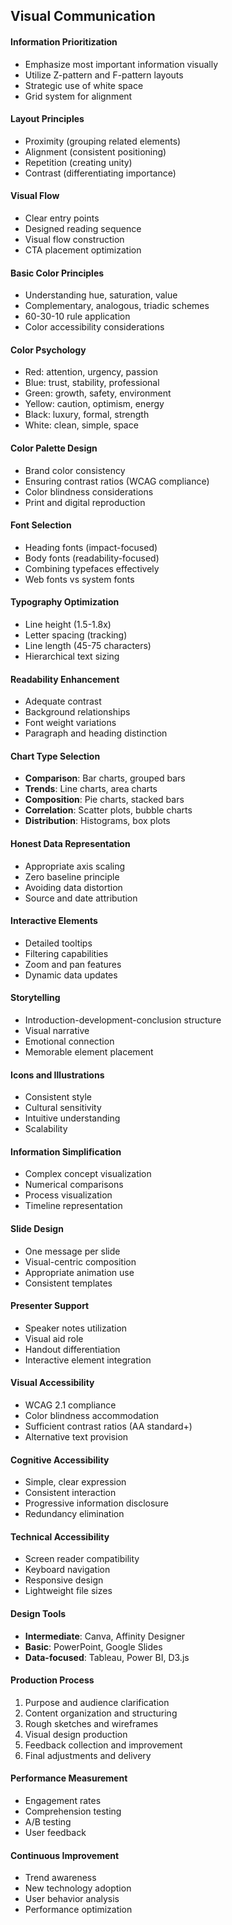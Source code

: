 ## Visual Communication
#### Information Prioritization
- Emphasize most important information visually
- Utilize Z-pattern and F-pattern layouts
- Strategic use of white space
- Grid system for alignment
#### Layout Principles
- Proximity (grouping related elements)
- Alignment (consistent positioning)
- Repetition (creating unity)
- Contrast (differentiating importance)
#### Visual Flow
- Clear entry points
- Designed reading sequence
- Visual flow construction
- CTA placement optimization
#### Basic Color Principles
- Understanding hue, saturation, value
- Complementary, analogous, triadic schemes
- 60-30-10 rule application
- Color accessibility considerations
#### Color Psychology
- Red: attention, urgency, passion
- Blue: trust, stability, professional
- Green: growth, safety, environment
- Yellow: caution, optimism, energy
- Black: luxury, formal, strength
- White: clean, simple, space
#### Color Palette Design
- Brand color consistency
- Ensuring contrast ratios (WCAG compliance)
- Color blindness considerations
- Print and digital reproduction
#### Font Selection
- Heading fonts (impact-focused)
- Body fonts (readability-focused)
- Combining typefaces effectively
- Web fonts vs system fonts
#### Typography Optimization
- Line height (1.5-1.8x)
- Letter spacing (tracking)
- Line length (45-75 characters)
- Hierarchical text sizing
#### Readability Enhancement
- Adequate contrast
- Background relationships
- Font weight variations
- Paragraph and heading distinction
#### Chart Type Selection
- **Comparison**: Bar charts, grouped bars
- **Trends**: Line charts, area charts
- **Composition**: Pie charts, stacked bars
- **Correlation**: Scatter plots, bubble charts
- **Distribution**: Histograms, box plots
#### Honest Data Representation
- Appropriate axis scaling
- Zero baseline principle
- Avoiding data distortion
- Source and date attribution
#### Interactive Elements
- Detailed tooltips
- Filtering capabilities
- Zoom and pan features
- Dynamic data updates
#### Storytelling
- Introduction-development-conclusion structure
- Visual narrative
- Emotional connection
- Memorable element placement
#### Icons and Illustrations
- Consistent style
- Cultural sensitivity
- Intuitive understanding
- Scalability
#### Information Simplification
- Complex concept visualization
- Numerical comparisons
- Process visualization
- Timeline representation
#### Slide Design
- One message per slide
- Visual-centric composition
- Appropriate animation use
- Consistent templates
#### Presenter Support
- Speaker notes utilization
- Visual aid role
- Handout differentiation
- Interactive element integration
#### Visual Accessibility
- WCAG 2.1 compliance
- Color blindness accommodation
- Sufficient contrast ratios (AA standard+)
- Alternative text provision
#### Cognitive Accessibility
- Simple, clear expression
- Consistent interaction
- Progressive information disclosure
- Redundancy elimination
#### Technical Accessibility
- Screen reader compatibility
- Keyboard navigation
- Responsive design
- Lightweight file sizes
#### Design Tools
- **Intermediate**: Canva, Affinity Designer
- **Basic**: PowerPoint, Google Slides
- **Data-focused**: Tableau, Power BI, D3.js
#### Production Process
1. Purpose and audience clarification
2. Content organization and structuring
3. Rough sketches and wireframes
4. Visual design production
5. Feedback collection and improvement
6. Final adjustments and delivery
#### Performance Measurement
- Engagement rates
- Comprehension testing
- A/B testing
- User feedback
#### Continuous Improvement
- Trend awareness
- New technology adoption
- User behavior analysis
- Performance optimization